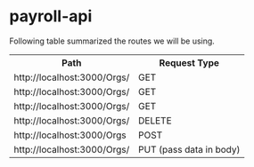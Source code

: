 # payroll-api

Following table summarized the routes we will be using.

<table>
<tr>
	<th>Path</th>
	<th>Request Type</th>
</tr>
<tr>
	<td>http://localhost:3000/Orgs/	</td>
	<td>GET</td>
</tr>
<tr>
	<td>http://localhost:3000/Orgs/</td>
	<td>GET</td>
</tr>
<tr>
	<td>http://localhost:3000/Orgs/<did></td>
	<td>GET</td>
</tr>
<tr>
	<td>http://localhost:3000/Orgs/<did></td>
	<td>DELETE</td>
</tr>
<tr>
	<td>http://localhost:3000/Orgs</td>
	<td>POST</td>
</tr>
<tr>
	<td>http://localhost:3000/Orgs/<did></td>
	<td>PUT (pass data in body)</td>
</tr>

